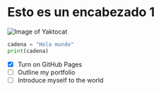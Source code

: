 # Esto es un encabezado 1
![Image of Yaktocat](https://octodex.github.com/images/yaktocat.png)
``` python
cadena = "Hola mundo"
print(cadena)
```
- [x] Turn on GitHub Pages
- [ ] Outline my portfolio
- [ ] Introduce myself to the world
